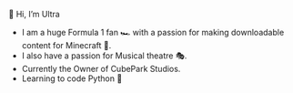 👋 Hi, I’m Ultra

- I am a huge Formula 1 fan 🏎 with a passion for making downloadable content for Minecraft 🧱.
- I also have a passion for Musical theatre 🎭.
- Currently the Owner of CubePark Studios.
- Learning to code Python 🐍

